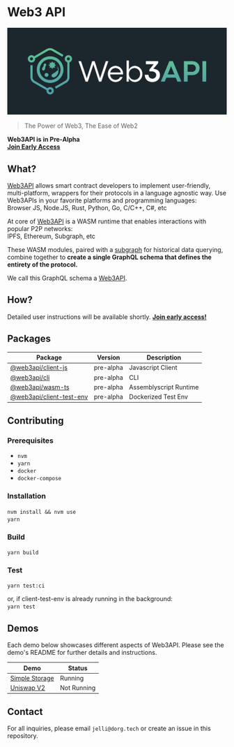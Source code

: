 # Web3 API  
![](https://github.com/Web3-API/branding/blob/master/logo/Web3API_On_Black_BG.jpg?raw=true)  
> The Power of Web3,
The Ease of Web2  

**Web3API is in Pre-Alpha**  
**[Join Early Access](https://web3api.dev)**

## What?  
[Web3API](https://web3api.dev) allows smart contract developers to implement user-friendly, multi-platform, wrappers for their protocols in a language agnostic way. Use Web3APIs in your favorite platforms and programming languages:  
Browser JS, Node.JS, Rust, Python, Go, C/C++, C#, etc  

At core of [Web3API](https://web3api.dev) is a WASM runtime that enables interactions with popular P2P networks:  
IPFS, Ethereum, Subgraph, etc  

These WASM modules, paired with a [subgraph](https://thegraph.com/) for historical data querying, combine together to **create a single GraphQL schema that defines the entirety of the protocol.**  

We call this GraphQL schema a [Web3API](https://web3api.dev).  

## How?  
Detailed user instructions will be available shortly. **[Join early access!](https://web3api.dev)**  

## Packages  
| Package | Version | Description |  
|---------|---------|-------------|  
| [@web3api/client-js](./packages/client-js) | pre-alpha | Javascript Client |  
| [@web3api/cli](./packages/cli) | pre-alpha | CLI |  
| [@web3api/wasm-ts](./packages/wasm-ts) | pre-alpha | Assemblyscript Runtime |  
| [@web3api/client-test-env](./packages/client-test-env) | pre-alpha | Dockerized Test Env |  

## Contributing  
### Prerequisites  
- `nvm`  
- `yarn`  
- `docker`
- `docker-compose`  

### Installation  
`nvm install && nvm use`  
`yarn`  

### Build  
`yarn build`  

### Test  
`yarn test:ci`  

or, if client-test-env is already running in the background:  
`yarn test`  

## Demos  

Each demo below showcases different aspects of Web3API. Please see the demo's README for further details and instructions.  

| Demo | Status |  
|------|--------|  
| [Simple Storage](./demos/simple-storage/README.md) | Running |  
| [Uniswap V2](./demos/uniswap-v2) | Not Running |  

## Contact  
For all inquiries, please email `jelli@dorg.tech` or create an issue in this repository.  
